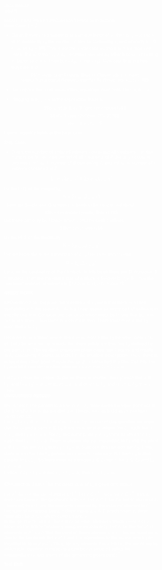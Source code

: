 <font color = white>  

Jack Beautz  
jpb375  

#MATH 4420 Prelim 1
##Question 1
Proof by Induction:  
Base Case: $t=2$  

- Claim: If every two subset is in a unique block of $P$, then $b_{t,v} = v$. For $x\in P$, denote by $r_x$ the number of blocks containing $x$, and similarly for $B\in\mathcal B$, let $k_B=|B|$. This is not the trivial case so there is more than one block. If $x\not\in B$ then $r_x\geq k_L$ because there are $k_B$ other blocks containing $x$. Suppose $b\leq v$. Then $b(v-k_B)\geq v(b-r_x)$. Now counting this two ways we find
$$1= \sum_{x\in P}\sum_{B\ni x} {1\over v(b-r_x)}\geq \sum_{B\in\mathcal B}\sum_{x\not\in B} {1\over b(v-k_L)} = 1$$
- this implies that in all inequalities, equalities must hold. Hence, $b= v$.  

- Plugging in $b_{t,v}=v$ in the expression leads to
$$b_{t,v}(b_{t,v}-1) \geq t{v\choose t}$$
$$v(v-1)\geq {2v!\over 2!(v-2)!}$$
$$v(v-1)\geq v(v-1)$$

Hence, equality holds at the base case.  

Step Case:
- Count the number of ordered subsets containing all $t$-subsets.  Let this number be $N$. Let $\mathcal T$ be the set of all $t$-subsets of $P$. For any $t$ count $N$ two ways: $\forall T\in \mathcal T$, number of $B$ containing $T$, and $\forall B\in \mathcal B$, number of $t$-subsets contained in $B$.  

$$\sum_{T\in \mathcal T}\sum_{B\supseteq T} 1 \geq \sum_{B\in \mathcal B}\sum_{T\subseteq B} 1$$

By the LHS of the inequality,
$$N= \sum_{T\in \mathcal T}\sum_{B\supseteq T} 1 $$
There are $v\choose t$ unique $t$-subsets to be concerned about.
$$N= {v\choose t}\sum_{B\ni x} 1$$
But there can only be 1 block which contains each $t$-subset.  
$$N= {v\choose t}$$

By the RHS of the inequality,
$$N= \sum_{B\in \mathcal B}\sum_{T\subseteq B} 1$$
But we know there are a minimum of $b_{t,v}$ blocks to sum through.  
$$N = b_{t,v}\sum_{T\subseteq B} 1$$
Let $l_i$ be the cardinality of the $i$th block. In this block there are $l_i\choose t$ $t$-subsets. Then the maximum size of a block is $v\over b_{t,v}$. Thus the maximum number of subsets is ${v\over b_{t,v}}\choose t$

***NEEDS WORK***


##Question 2
(a) Suppose there exists $x\not\in L_1$ such that there is no line containing $x$ in the space $A_L$. $A_L$ is a linear space so every pair of points is in exactly one line. Consider the pair $(x, y)$ which must be in one line. But $x$ is not in any lines. Thus there is a contradiction. There must exist a line $L_2$ such that $x\in L_2$.

Because $A_L$ is a linear space, there must exist a line $L_2$ between points $(x,y)$. Let $z$ be another point such that there exists another line $L_z$ defined by the pair $(y,z)$.  The smallest projective plane conatains $7$ points and results in $A_L$ containing 4 points as stated in the problem description. Thus, there is at least one other point $a$ such that $(a,z)$ is contained in a line. Call this line $L_1$ and let it contain no other elements such that $L_1\cap L_2 = \emptyset$.  

Fix $L_1$. $L_2$ must be unique. Suppose there is another line $L_2'$ such that $x\in L_2'$ and $L_1\cap L_2' = \emptyset$. Let $(a,z)\subseteq L_1$ and $(x,y')\subseteq L_2'$ and $(x,y)\subseteq L_2$, $y'\neq y$. Then,  
***UNIQUENESS NEEDED***

(b) For each line parallel to a line in $\mathcal{L}-L$, there exists a unique point not in the line which is in the parallel line. Hence, we can build any three lines using part (a).  
Let $L_1,L_2,L_3\in \mathcal{L}-L$ be distinct lines. By part (a) of this question we know that for $L_1$ and a point $x\not\in L_1$, there must exist a unique line $L_2$ such that $x\in L_2$ and $L_2\cap L_1 = \emptyset$. For $L_2$ and some point $y\not\in L_2$ there exists a line $L_3$ such that $L_3\cap L_2 = \emptyset$.
There is unique line corresponding to $L_1$ and the point $y\not\in L_1$. This line is $L_3$ and $L_3\cap L_1 = \emptyset$. Suppose this line was not $L_3$. Then, there is another line $L_4$ parallel to $L_1$ which contains $y$. But then $L_4$ is also parallel to $L_1, L_2$. So there must be a unique $z\not\in L_1$ such that $z\in L_4$ and $L_4\cap L_1 = \emptyset$.  
Hence, if $L_1\cap L_2 = \emptyset$ and $L_2\cap L_3 = \emptyset$, then $L_1\cap L_3 = \emptyset$.

###Question 3
Let $L^ {* }$ be the poset dual of $L$, a geometric lattice.  

Let $A^{* }$ denote the set of atoms of $L^ {* }$. Let $z\in L^ {* }$. Because $z\in L^ {* }$, it must also have been in the geometric lattice $L$. Let $A\subset L$ be the set of atoms of $L$. These atoms in $L$ are the elements covered by the maximal element in $L^{* }$. Because of semimodularity, if there exists $x,y\in L$ which cover $z$, there must also be $a\in L$ which covers $x$ and $y$.  
In the geometric lattice, there may be other elements which cover $x$ or $y$. Move up the lattice iteratively using semimodularity. Let $A'$ be the set of all elements in $A^{* }$ such that the meet of these elements is $x$. This set must exist due to the semimodularity of $L$ and it is equivalent to the atoms which join together to form $z$ in $L^{* }$. Thus, for any element $z$ in a lattice, the set of atoms which join together to make up $z$ can be constructed using the semimodularity and meets of the geometric poset dual $L^ {* }$.










**THE END**

